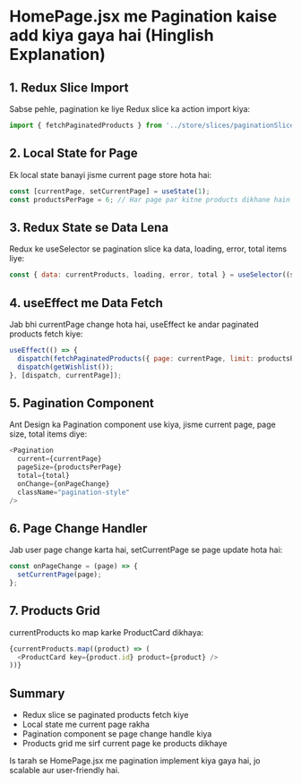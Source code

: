 # HomePage.jsx me Pagination kaise add kiya gaya hai (Hinglish Explanation)

## 1. Redux Slice Import
Sabse pehle, pagination ke liye Redux slice ka action import kiya:
```js
import { fetchPaginatedProducts } from '../store/slices/paginationSlice';
```

## 2. Local State for Page
Ek local state banayi jisme current page store hota hai:
```js
const [currentPage, setCurrentPage] = useState(1);
const productsPerPage = 6; // Har page par kitne products dikhane hain
```

## 3. Redux State se Data Lena
Redux ke useSelector se pagination slice ka data, loading, error, total items liye:
```js
const { data: currentProducts, loading, error, total } = useSelector((state) => state.pagination);
```

## 4. useEffect me Data Fetch
Jab bhi currentPage change hota hai, useEffect ke andar paginated products fetch kiye:
```js
useEffect(() => {
  dispatch(fetchPaginatedProducts({ page: currentPage, limit: productsPerPage }));
  dispatch(getWishlist());
}, [dispatch, currentPage]);
```

## 5. Pagination Component
Ant Design ka Pagination component use kiya, jisme current page, page size, total items diye:
```js
<Pagination
  current={currentPage}
  pageSize={productsPerPage}
  total={total}
  onChange={onPageChange}
  className="pagination-style"
/>
```

## 6. Page Change Handler
Jab user page change karta hai, setCurrentPage se page update hota hai:
```js
const onPageChange = (page) => {
  setCurrentPage(page);
};
```

## 7. Products Grid
currentProducts ko map karke ProductCard dikhaya:
```js
{currentProducts.map((product) => (
  <ProductCard key={product.id} product={product} />
))}
```

## Summary
- Redux slice se paginated products fetch kiye
- Local state me current page rakha
- Pagination component se page change handle kiya
- Products grid me sirf current page ke products dikhaye

Is tarah se HomePage.jsx me pagination implement kiya gaya hai, jo scalable aur user-friendly hai.
